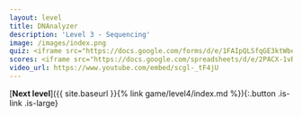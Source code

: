 ```yaml
---
layout: level
title: DNAnalyzer
description: 'Level 3 - Sequencing'
image: /images/index.png
quiz: <iframe src="https://docs.google.com/forms/d/e/1FAIpQLSfqGE3ktWbe-_t15G4CMk2_2TtEffR6pEaKsQqpGfqVpsBiug/viewform?embedded=true" width="900" height="600" frameborder="0" marginheight="0" marginwidth="0">Loading…</iframe>
scores: <iframe src="https://docs.google.com/spreadsheets/d/e/2PACX-1vR7eW6vVlzmGaFtA4p6FcuW6GJzstwMQEqnF5WxI_OHJsGYnItCFUjh9BS5OxQmyFKrvXgASz5XJKAR/pubhtml?gid=2080149445&amp;single=true&amp;widget=true&amp;headers=false" width="920" height="315" frameborder="0" marginheight="0" marginwidth="0"></iframe>
video_url: https://www.youtube.com/embed/scgl-_tF4jU
---
```


[**Next level**]({{ site.baseurl }}{% link game/level4/index.md %}){:.button .is-link .is-large}